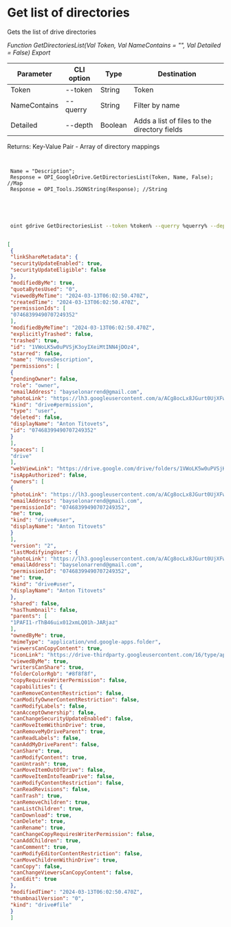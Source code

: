 ﻿---
sidebar_position: 2
---

# Get list of directories
 Gets the list of drive directories


*Function GetDirectoriesList(Val Token, Val NameContains = "", Val Detailed = False) Export*

 | Parameter | CLI option | Type | Destination |
 |-|-|-|-|
 | Token | --token | String | Token |
 | NameContains | --querry | String | Filter by name |
 | Detailed | --depth | Boolean | Adds a list of files to the directory fields |

 
 Returns: Key-Value Pair - Array of directory mappings

```bsl title="Code example"
	
 
 Name = "Description";
 Response = OPI_GoogleDrive.GetDirectoriesList(Token, Name, False); //Map
 Response = OPI_Tools.JSONString(Response); //String
 
 
	
```

```sh title="CLI command example"
 
 oint gdrive GetDirectoriesList --token %token% --querry %querry% --depth %depth%


```


```json title="Result"

[
 {
 "linkShareMetadata": {
 "securityUpdateEnabled": true,
 "securityUpdateEligible": false
 },
 "modifiedByMe": true,
 "quotaBytesUsed": "0",
 "viewedByMeTime": "2024-03-13T06:02:50.470Z",
 "createdTime": "2024-03-13T06:02:50.470Z",
 "permissionIds": [
 "07468399490707249352"
 ],
 "modifiedByMeTime": "2024-03-13T06:02:50.470Z",
 "explicitlyTrashed": false,
 "trashed": true,
 "id": "1VWoLK5w0uPVSjK3oyIXeiMtINN4jDOz4",
 "starred": false,
 "name": "MovesDescription",
 "permissions": [
 {
 "pendingOwner": false,
 "role": "owner",
 "emailAddress": "bayselonarrend@gmail.com",
 "photoLink": "https://lh3.googleusercontent.com/a/ACg8ocLx8JGurt0UjXFwwTiB6ZoDPWslW1EnfCTahrwrIllM6Q=s64",
 "kind": "drive#permission",
 "type": "user",
 "deleted": false,
 "displayName": "Anton Titovets",
 "id": "07468399490707249352"
 }
 ],
 "spaces": [
 "drive"
 ],
 "webViewLink": "https://drive.google.com/drive/folders/1VWoLK5w0uPVSjK3oyIXeiMtINN4jDOz4",
 "isAppAuthorized": false,
 "owners": [
 {
 "photoLink": "https://lh3.googleusercontent.com/a/ACg8ocLx8JGurt0UjXFwwTiB6ZoDPWslW1EnfCTahrwrIllM6Q=s64",
 "emailAddress": "bayselonarrend@gmail.com",
 "permissionId": "07468399490707249352",
 "me": true,
 "kind": "drive#user",
 "displayName": "Anton Titovets"
 }
 ],
 "version": "2",
 "lastModifyingUser": {
 "photoLink": "https://lh3.googleusercontent.com/a/ACg8ocLx8JGurt0UjXFwwTiB6ZoDPWslW1EnfCTahrwrIllM6Q=s64",
 "emailAddress": "bayselonarrend@gmail.com",
 "permissionId": "07468399490707249352",
 "me": true,
 "kind": "drive#user",
 "displayName": "Anton Titovets"
 },
 "shared": false,
 "hasThumbnail": false,
 "parents": [
 "1PAFI1-rThB46uix012xmLQ01h-JARjaz"
 ],
 "ownedByMe": true,
 "mimeType": "application/vnd.google-apps.folder",
 "viewersCanCopyContent": true,
 "iconLink": "https://drive-thirdparty.googleusercontent.com/16/type/application/vnd.google-apps.folder",
 "viewedByMe": true,
 "writersCanShare": true,
 "folderColorRgb": "#8f8f8f",
 "copyRequiresWriterPermission": false,
 "capabilities": {
 "canRemoveContentRestriction": false,
 "canModifyOwnerContentRestriction": false,
 "canModifyLabels": false,
 "canAcceptOwnership": false,
 "canChangeSecurityUpdateEnabled": false,
 "canMoveItemWithinDrive": true,
 "canRemoveMyDriveParent": true,
 "canReadLabels": false,
 "canAddMyDriveParent": false,
 "canShare": true,
 "canModifyContent": true,
 "canUntrash": true,
 "canMoveItemOutOfDrive": false,
 "canMoveItemIntoTeamDrive": false,
 "canModifyContentRestriction": false,
 "canReadRevisions": false,
 "canTrash": true,
 "canRemoveChildren": true,
 "canListChildren": true,
 "canDownload": true,
 "canDelete": true,
 "canRename": true,
 "canChangeCopyRequiresWriterPermission": false,
 "canAddChildren": true,
 "canComment": true,
 "canModifyEditorContentRestriction": false,
 "canMoveChildrenWithinDrive": true,
 "canCopy": false,
 "canChangeViewersCanCopyContent": false,
 "canEdit": true
 },
 "modifiedTime": "2024-03-13T06:02:50.470Z",
 "thumbnailVersion": "0",
 "kind": "drive#file"
 }
 ]

```
